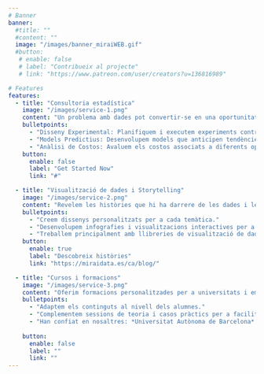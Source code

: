 ```yaml
---
# Banner
banner:
  #title: ""
  #content: ""
  image: "/images/banner_miraiWEB.gif"
  #button:
   # enable: false
   # label: "Contribueix al projecte"
   # link: "https://www.patreon.com/user/creators?u=136816989"

# Features
features:
  - title: "Consultoria estadística"
    image: "/images/service-1.png"
    content: "Un problema amb dades pot convertir-se en una oportunitat mitjançant el seu correcte modelatge. Cada problema és únic, per la qual cosa treballem de la forma més personal amb els nostres clients per a assegurar que es capten totes les seves necessitats, tot amb l'objectiu que al final puguis prendre les teves decisions de manera informada i estratègica."
    bulletpoints:
      - "Disseny Experimental: Planifiquem i executem experiments controlats per a obtenir dades precises i fiables, permetent-te prendre decisions basades en evidència sòlida."
      - "Models Predictius: Desenvolupem models que anticipen tendències i comportaments futurs, ajudant-te a optimitzar les teves estratègies i processos."
      - "Anàlisi de Costos: Avaluem els costos associats a diferents opcions i escenaris, amb la finalitat de maximitzar l'eficiència i rendibilitat de les teves operacions."
    button:
      enable: false
      label: "Get Started Now"
      link: "#"

  - title: "Visualització de dades i Storytelling"
    image: "/images/service-2.png"
    content: "Revelem les històries que hi ha darrere de les dades i les acostem al món real complementant-les amb entrevistes, hemeroteca i altres documents."
    bulletpoints:
      - "Creem dissenys personalitzats per a cada temàtica."
      - "Desenvolupem infografies i visualitzacions interactives per a explicar històries que entretinguin als nostres lectors."
      - "Treballem principalment amb llibreries de visualització de dades de R i JS."
    button:
      enable: true
      label: "Descobreix històries"
      link: "https://miraidata.es/ca/blog/"

  - title: "Cursos i formacions"
    image: "/images/service-3.png"
    content: "Oferim formacions personalitzades per a universitats i empreses que vulguin començar a endinsar-se o millorar els seus coneixements de programació i gestió de bases de dades."
    bulletpoints:
      - "Adaptem els continguts al nivell dels alumnes."
      - "Complementem sessions de teoria i casos pràctics per a facilitar l'assentament dels coneixements."
      - "Han confiat en nosaltres: *Universitat Autònoma de Barcelona* i *Universitat de Salamanca*."
      
    button:
      enable: false
      label: ""
      link: ""
---
```

